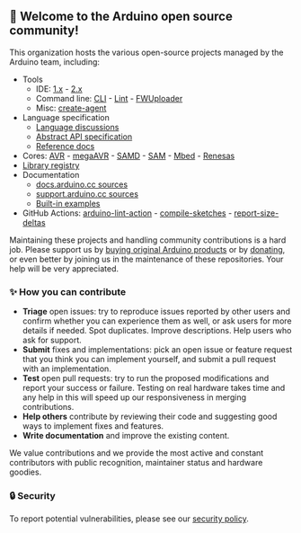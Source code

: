## 🤗 Welcome to the **Arduino** open source community!

This organization hosts the various open-source projects managed by the Arduino team, including:

* Tools
  * IDE: [1.x](https://github.com/arduino/Arduino) - [2.x](https://github.com/arduino/arduino-ide)
  * Command line: [CLI](https://github.com/arduino/arduino-cli) - [Lint](https://github.com/arduino/arduino-lint) - [FWUploader](https://github.com/arduino/arduino-fwuploader)
  * Misc: [create-agent](https://github.com/arduino/arduino-create-agent)
* Language specification
  * [Language discussions](https://github.com/arduino/language)
  * [Abstract API specification](https://github.com/arduino/ArduinoCore-API)
  * [Reference docs](https://github.com/arduino/reference-en)
* Cores: [AVR](https://github.com/arduino/ArduinoCore-avr) - [megaAVR](https://github.com/arduino/ArduinoCore-megaavr) - [SAMD](https://github.com/arduino/ArduinoCore-samd) - [SAM](https://github.com/arduino/ArduinoCore-sam) - [Mbed](https://github.com/arduino/ArduinoCore-mbed) - [Renesas](https://github.com/arduino/ArduinoCore-renesas)
* [Library registry](https://github.com/arduino/library-registry)
* Documentation
  * [docs.arduino.cc sources](https://github.com/arduino/docs-content)
  * [support.arduino.cc sources](https://github.com/arduino/help-center-content)
  * [Built-in examples](https://github.com/arduino/arduino-examples)
* GitHub Actions: [arduino-lint-action](https://github.com/arduino/arduino-lint-action) - [compile-sketches](https://github.com/arduino/compile-sketches) - [report-size-deltas](https://github.com/arduino/report-size-deltas)

Maintaining these projects and handling community contributions is a hard job. Please support us by [buying original Arduino products](https://store.arduino.cc/) or by [donating](https://www.arduino.cc/en/donate/), or even better by joining us in the maintenance of these repositories. Your help will be very appreciated.

### ✨ How you can contribute

* **Triage** open issues: try to reproduce issues reported by other users and confirm whether you can experience them as well, or ask users for more details if needed. Spot duplicates. Improve descriptions. Help users who ask for support.
* **Submit** fixes and implementations: pick an open issue or feature request that you think you can implement yourself, and submit a pull request with an implementation.
* **Test** open pull requests: try to run the proposed modifications and report your success or failure. Testing on real hardware takes time and any help in this will speed up our responsiveness in merging contributions.
* **Help others** contribute by reviewing their code and suggesting good ways to implement fixes and features.
* **Write documentation** and improve the existing content.

We value contributions and we provide the most active and constant contributors with public recognition, maintainer status and hardware goodies.

### 🔒 Security

To report potential vulnerabilities, please see our [security policy](https://www.arduino.cc/en/security).

